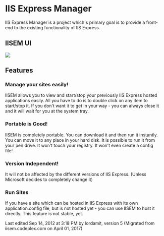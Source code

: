 # IIS Express Manager
IIS Express Manager is a project which's primary goal is to provide a front-end to the existing functionality of IIS Express.

## IISEM UI
![](https://cloud.githubusercontent.com/assets/480479/24572851/640bfae8-169e-11e7-8bd6-3c8ce14f5999.jpg)
## Features 

### Manage your sites easily!
IISEM allows you to view and start/stop your previously IIS Express hosted applications easily. All you have to do is to double click on any item to start/stop it. If you don't want it to get in your way - you can always close it and it will wait for you at the system tray. 


 

### Portable is Good!
IISEM is completely portable. You can download it and then run it instantly. You can move it to any place in your hard disk. It is possible to run it from your pen drive. It won't touch your registry. It won't even create a config file! 

### Version Independent!
It will not be affected by the different versions of IIS Express. (Unless Microsoft decides to completely change it)
### Run Sites
If you have a site which can be hosted in IIS Express with its own application.config file, but is not hosted yet - you can use IISEM to host it directly. This feature is not stable, yet.

Last edited Sep 14, 2012 at 3:18 PM by lordamit, version 5 (Migrated from iisem.codeplex.com on April 01, 2017)
